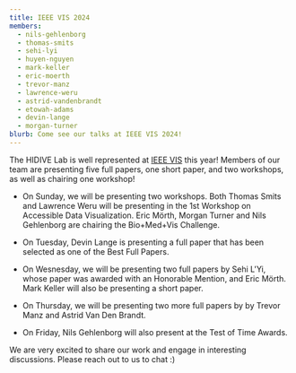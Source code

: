 ```yaml
---
title: IEEE VIS 2024
members:
  - nils-gehlenborg
  - thomas-smits
  - sehi-lyi
  - huyen-nguyen
  - mark-keller
  - eric-moerth
  - trevor-manz
  - lawrence-weru
  - astrid-vandenbrandt
  - etowah-adams
  - devin-lange
  - morgan-turner
blurb: Come see our talks at IEEE VIS 2024!
---
```


The HIDIVE Lab is well represented at [IEEE VIS](https://ieeevis.org/year/2024/welcome) this year! Members of our team are presenting five full papers, one short paper, and two workshops, as well as chairing one workshop!

- On Sunday, we will be presenting two workshops. Both Thomas Smits and Lawrence Weru will be presenting in the 1st Workshop on Accessible Data Visualization. Eric Mörth, Morgan Turner and Nils Gehlenborg are chairing the Bio+Med+Vis Challenge.

- On Tuesday, Devin Lange is presenting a full paper that has been selected as one of the Best Full Papers. 

- On Wesnesday, we will be presenting two full papers by Sehi L'Yi, whose paper was awarded with an Honorable Mention, and Eric Mörth. Mark Keller will also be presenting a short paper.

- On Thursday, we will be presenting two more full papers by by Trevor Manz and Astrid Van Den Brandt.

- On Friday, Nils Gehlenborg will also present at the Test of Time Awards. 

We are very excited to share our work and engage in interesting discussions. Please reach out to us to chat :)